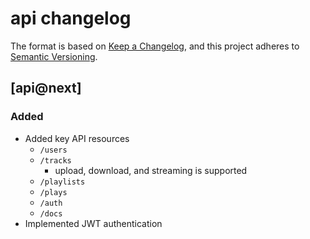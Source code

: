 # api changelog

The format is based on [Keep a Changelog](https://keepachangelog.com/en/1.1.0/), and this project adheres to [Semantic Versioning](https://semver.org/spec/v2.0.0.html).

## [api@next]

### Added

- Added key API resources
  - `/users`
  - `/tracks`
    - upload, download, and streaming is supported
  - `/playlists`
  - `/plays`
  - `/auth`
  - `/docs`
- Implemented JWT authentication
